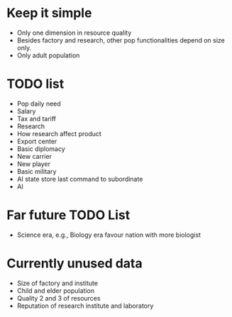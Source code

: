 # Keep it simple
* Only one dimension in resource quality
* Besides factory and research, other pop functionalities depend on size only.
* Only adult population

# TODO list
* Pop daily need
* Salary
* Tax and tariff
* Research
* How research affect product
* Export center
* Basic diplomacy
* New carrier
* New player
* Basic military
* AI state store last command to subordinate
* AI

# Far future TODO List
* Science era, e.g., Biology era favour nation with more biologist

# Currently unused data
* Size of factory and institute
* Child and elder population
* Quality 2 and 3 of resources
* Reputation of research institute and laboratory
